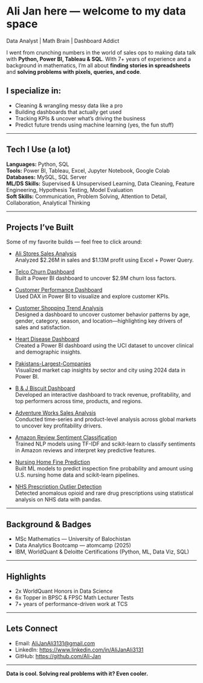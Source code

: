 # Ali Jan here — welcome to my data space
Data Analyst | Math Brain | Dashboard Addict

I went from crunching numbers in the world of sales ops to making data talk with **Python, Power BI, Tableau & SQL**. With 7+ years of experience and a background in mathematics, I’m all about **finding stories in spreadsheets** and **solving problems with pixels, queries, and code**.

## I specialize in:
- Cleaning & wrangling messy data like a pro
- Building dashboards that actually get used
- Tracking KPIs & uncover what’s driving the business
- Predict future trends using machine learning (yes, the fun stuff)

---

## Tech I Use (a lot)

**Languages:** Python, SQL  
**Tools:** Power BI, Tableau, Excel, Jupyter Notebook, Google Colab  
**Databases:** MySQL, SQL Server  
**ML/DS Skills:** Supervised & Unsupervised Learning, Data Cleaning, Feature Engineering, Hypothesis Testing, Model Evaluation   
**Soft Skills:** Communication, Problem Solving, Attention to Detail, Collaboration, Analytical Thinking

---

## Projects I’ve Built
Some of my favorite builds — feel free to click around:

- [Ali Stores Sales Analysis](https://github.com/Ali-Jan/Stores-Sales-Analysis)  
Analyzed $2.26M in sales and $1.13M profit using Excel + Power Query.

- [Telco Churn Dashboard](https://github.com/Ali-Jan/Telco-Churn-Analysis)  
Built a Power BI dashboard to uncover $2.9M churn loss factors.

- [Customer Performance Dashboard](https://github.com/Ali-Jan/Customer-Performance-Dashboard)  
Used DAX in Power BI to visualize and explore customer KPIs.

- [Customer Shopping Trend Analysis](https://github.com/Ali-Jan/Customer-Shopping-Trend-Analysis-Power-BI-Dashboard)   
Designed a dashboard to uncover customer behavior patterns by age, gender, category, season, and location—highlighting key drivers of sales and satisfaction.

- [Heart Disease Dashboard](https://github.com/Ali-Jan/Heart_Disease)   
Created a Power BI dashboard using the UCI dataset to uncover clinical and demographic insights.

- [Pakistans-Largest-Companies](https://github.com/Ali-Jan/Pakistans-Largest-Companies)   
Visualized market cap insights by sector and city using 2024 data in Power BI.

- [B & J Biscuit Dashboard](https://github.com/Ali-Jan/B-J-Biscuit-Dashboard)   
Developed an interactive dashboard to track revenue, profitability, and top performers across time, products, and regions.

- [Adventure Works Sales Analysis](https://github.com/Ali-Jan/Adventure-Works-Sales-Analysis---Excel-Dashboard)   
Conducted time-series and product-level analysis across global markets to uncover key profitability drivers.

- [Amazon Review Sentiment Classification](https://www.credly.com/badges/7f668ad8-9973-4e02-9a17-67eba9991281/public_url)   
Trained NLP models using TF-IDF and scikit-learn to classify sentiments in Amazon reviews and interpret key predictive features.

- [Nursing Home Fine Prediction](https://www.credly.com/badges/7f668ad8-9973-4e02-9a17-67eba9991281/public_url)   
Built ML models to predict inspection fine probability and amount using U.S. nursing home data and scikit-learn pipelines.

- [NHS Prescription Outlier Detection](https://www.credly.com/badges/38eff4f9-d5dc-4559-85564172c08f292c?source=linked_in_profile)   
Detected anomalous opioid and rare drug prescriptions using statistical analysis on NHS data with pandas.



---

## Background & Badges

- MSc Mathematics — University of Balochistan  
- Data Analytics Bootcamp — atomcamp (2025)  
- IBM, WorldQuant & Deloitte Certifications (Python, ML, Data Viz, SQL)

---

## Highlights

- 2x WorldQuant Honors in Data Science
- 6x Topper in BPSC & FPSC Math Lecturer Tests  
- 7+ years of performance-driven work at TCS

---

## Lets Connect

- Email: AliJanAli3131@gmail.com    
- LinkedIn: https://www.linkedin.com/in/AliJanAli3131    
- GitHub: https://github.com/Ali-Jan

---
 **Data is cool. Solving real problems with it? Even cooler.**
